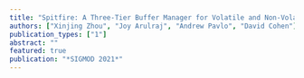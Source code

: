 ```yaml
---
title: "Spitfire: A Three-Tier Buffer Manager for Volatile and Non-Volatile Memory"
authors: ["Xinjing Zhou", "Joy Arulraj", "Andrew Pavlo", "David Cohen"]
publication_types: ["1"]
abstract: ""
featured: true
publication: "*SIGMOD 2021*"
---
```

